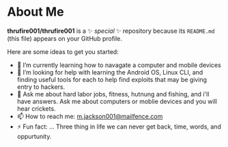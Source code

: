 # About Me


**thrufire001/thrufire001** is a ✨ _special_ ✨ repository because its `README.md` (this file) appears on your GitHub profile.

Here are some ideas to get you started:


- 🌱 I’m currently learning how to navagate a computer and mobile devices 
- 🤔 I’m looking for help with learning the Android OS, Linux CLI, and finding useful tools for each to help find exploits that may be giving entry to hackers.
- 💬 Ask me about hard labor jobs, fitness, hutnung and fishing, and i'll have answers. Ask me about computers or moblie devices and you will hear crickets. 
- 📫 How to reach me: m.jackson001@mailfence.com
- ⚡ Fun fact: ... Three thing in life we can never get back, time, words, and oppurtunity.

